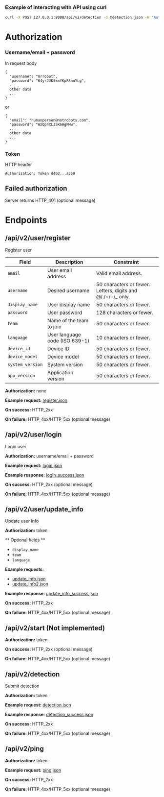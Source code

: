 ### Example of interacting with API using curl
```bash
curl -X POST 127.0.0.1:8000/api/v2/detection -d @detection.json -H "Authorization: Token aaaa01" -H "Content-Type: application/json"
```
# Authorization
### Username/email + password
In request body
```
{
  "username": "mrrobot",
  "password": "64yrJJKSxmYKpF8nuYLg",
  ...
  other data
  ...
}
```
or
```
{
  "email": "humanperson@notrobots.com",
  "password": "WzQp4XLJ5K6HgPMw",
  ...
  other data
  ...
}
```

### Token
HTTP header
```
Authorization: Token d403...a359
```

## Failed authorization
Server returns HTTP_401 (optional message)

# Endpoints
## /api/v2/user/register
Register user

| Field | Description | Constraint |
| --- | --- | --- |
| `email` | User email address | Valid email address. |
| `username` | Desired username | 50 characters or fewer. Letters, digits and @/./+/-/_ only. |
| `display_name` | User display name | 50 characters or fewer. |
| `password` | User password | 128 characters or fewer. |
| `team` | Name of the team to join | 50 characters or fewer. |
| `language` | User language code (ISO 639-1) | 10 characters or fewer. |
| `device_id` | Device ID | 50 characters or fewer. |
| `device_model` | Device model | 50 characters or fewer. |
| `system_version` | System version | 50 characters or fewer. |
| `app_version` | Application version | 50 characters or fewer. |

**Authorization:** none

**Example request:** [register.json](sample-payloads/requests/register.json)

**On success:** HTTP_2xx

**On failure:** HTTP_4xx/HTTP_5xx (optional message)

## /api/v2/user/login
Login user

**Authorization:** username/email + password

**Example request:** [login.json](sample-payloads/requests/login.json)

**Example response:** [login_success.json](sample-payloads/responses/login_success.json)

**On success:** HTTP_2xx (optional message)

**On failure:** HTTP_4xx/HTTP_5xx (optional message)

## /api/v2/user/update_info
Update user info

**Authorization:** token

** Optional fields **
* `display_name`
* `team`
* `language`

**Example requests:**
* [update_info.json](sample-payloads/requests/update_info.json)
* [update_info2.json](sample-payloads/requests/update_info2.json)

**Example response:** [update_info_success.json](sample-payloads/responses/update_info_success.json)

**On success:** HTTP_2xx

**On failure:** HTTP_4xx/HTTP_5xx (optional message)

## /api/v2/start (Not implemented)

**Authorization:** token

**On success:** HTTP_2xx (optional message)

**On failure:** HTTP_4xx/HTTP_5xx (optional message)

## /api/v2/detection
Submit detection

**Authorization:** token

**Example request:** [detection.json](sample-payloads/requests/detection.json)

**Example response:** [detection_success.json](sample-payloads/responses/detection_success.json)

**On success:** HTTP_2xx

**On failure:** HTTP_4xx/HTTP_5xx (optional message)

## /api/v2/ping

**Authorization:** token

**Example request:** [ping.json](sample-payloads/requests/ping.json)

**On success:** HTTP_2xx

**On failure:** HTTP_4xx/HTTP_5xx (optional message)
